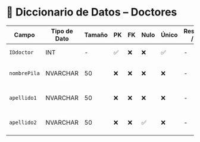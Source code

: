 # 📘 Diccionario de Datos – Doctores

| Campo           | Tipo de Dato | Tamaño | PK  | FK  | Nulo | Único | Restricciones / CHECK                      | Referencia a                    | Descripción                             |
|----------------|--------------|--------|-----|-----|------|--------|--------------------------------------------|----------------------------------|-----------------------------------------|
| `IDdoctor`     | INT          | -      | ✅  | ❌  | ❌   | ✅     | -                                        | -                                | Identificador del doctor               |
| `nombrePila`        | NVARCHAR      | 50    | ❌  | ❌  | ❌   | ❌     | -            | -                                | Nombre de pila del doctor             |
| `apellido1`          | NVARCHAR          | 50      | ❌  | ❌  | ❌   | ❌     | -         | -                                | Apellido Paterno del doctor                        |
| `apellido2`        | NVARCHAR      | 50    | ❌  | ❌  | ✅   | ❌     | -                   | -                                | Apellido materno del doctor                      |

